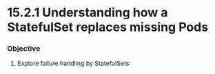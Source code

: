 # 15.2.1 Understanding how a StatefulSet replaces missing Pods


### Objective

1. Explore failure handling by StatefulSets